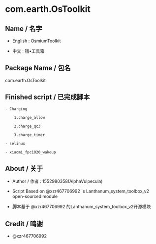 # com.earth.OsToolkit
Name / 名字
--------
- English : OsmiumToolkit

- 中文 : 锇•工具箱

Package Name / 包名
----------
com.earth.OsToolkit

Finished script / 已完成脚本
----------
	- Charging
	
		1.charge_allow
		
		2.charge_qc3
		
		3.charge_timer
		
	- selinux
	
	- xiaomi_fpc1020_wakeup

About / 关于
----------
- Author / 作者 : 1552980358(AlphaVulpecula)

- Script Based on @xzr467706992 `s Lanthanum_system_toolbox_v2 open-sourced module

- 脚本基于 @xzr467706992 的Lanthanum_system_toolbox_v2开源模块

Credit / 鸣谢
----------
- @xzr467706992
